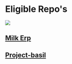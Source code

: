 # Eligible Repo's

<img src="https://github.com/Webwiznitr/MilkERP/blob/master/HFSchwags.jpg">


## [Milk Erp](https://github.com/Webwiznitr/MilkERP)


## [Project-basil](https://github.com/Webwiznitr/Project-basil)






